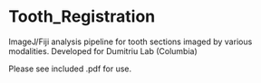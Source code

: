# Tooth_Registration
ImageJ/Fiji analysis pipeline for tooth sections imaged by various modalities. Developed for Dumitriu Lab (Columbia)

Please see included .pdf for use.
